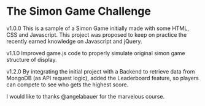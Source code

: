 # The Simon Game Challenge

v1.0.0
This is a sample of a Simon Game initially made with some HTML, CSS and Javascript. This project was proposed to keep on practice the recently earned knowledge on Javascript and jQuery.

v1.1.0
Improved game.js code to properly simulate original simon game structure of display.

v1.2.0
By integrating the initial project with a Backend to retrieve data from MongoDB (as API request logic), added the Leaderboard feature, so players can compete to see who gets the highest score.

I would like to thanks @angelabauer for the marvelous course.
